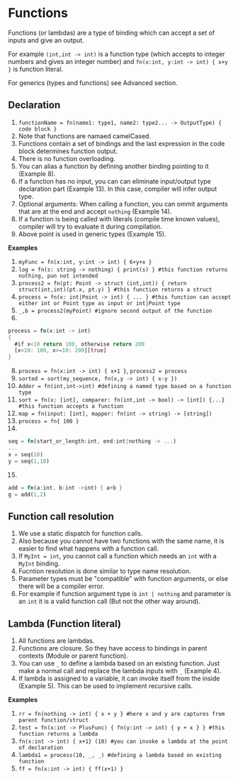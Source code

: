 # Functions

Functions (or lambdas) are a type of binding which can accept a set of inputs and give an output. 

For example `(int,int -> int)` is a function type (which accepts to integer numbers and gives an integer number) and `fn(x:int, y:int -> int) { x+y }` is function literal. 

For generics (types and functions) see Advanced section.

## Declaration

1. `functionName = fn(name1: type1, name2: type2... -> OutputType) { code block }`
2. Note that functions are namaed camelCased.
3. Functions contain a set of bindings and the last expression in the code block determines function output.
4. There is no function overloading.
5. You can alias a function by defining another binding pointing to it (Example 8). 
6. If a function has no input, you can can eliminate input/output type declaration part (Example 13). In this case, compiler will infer output type.
7. Optional arguments: When calling a function, you can ommit arguments that are at the end and accept `nothing` (Example 14).
8. If a function is being called with literals (compile time known values), compiler will try to evaluate it during compilation. 
9. Above point is used in generic types (Example 15).

**Examples**

01. `myFunc = fn(x:int, y:int -> int) { 6+y+x }`
02. `log = fn(s: string -> nothing) { print(s) } #this function returns nothing, pun not intended`
03. `process2 = fn(pt: Point -> struct (int,int)) { return struct(int,int)(pt.x, pt.y) } #this function returns a struct`
05. `process = fn(x: int|Point -> int) { ... } #this function can accept either int or Point type as input or int|Point type`
06. `_,b = process2(myPoint) #ignore second output of the function`
07. 
```rust
process = fn(x:int -> int) 
{ 
  #if x<10 return 100, otherwise return 200
  [x<10: 100, x>=10: 200][true]
}
``` 
08. `process = fn(x:int -> int) { x+1 }`, `process2 = process`
09. `sorted = sort(my_sequence, fn(x,y -> int) { x-y })`
10. `Adder = fn(int,int->int) #defining a named type based on a function type`
11. `sort = fn(x: [int], comparer: fn(int,int -> bool) -> [int]) {...} #this function accepts a function`
12. `map = fn(input: [int], mapper: fn(int -> string) -> [string])`
13. `process = fn{ 100 }`
14.
```rust
seq = fn(start_or_length:int, end:int|nothing -> ...)
...
x = seq(10)
y = seq(1,10)
```
15. 
```rust
add = fn(a:int, b:int ->int) { a+b }
g = add(1,2)
```

## Function call resolution

1. We use a static dispatch for function calls. 
2. Also because you cannot have two functions with the same name, it is easier to find what happens with a function call.
3. If `MyInt = int`, you cannot call a function which needs an `int` with a `MyInt` binding.
4. Fucntion resolution is done similar to type name resolution. 
5. Parameter types must be "compatible" with function arguments, or else there will be a compiler error. 
6. For example if function argument type is `int | nothing` and parameter is an `int` it is a valid function call (But not the other way around).

## Lambda (Function literal)

1. All functions are lambdas.
2. Functions are closure. So they have access to bindings in parent contexts (Module or parent function).
3. You can use `_` to define a lambda based on an existing function. Just make a normal call and replace the lambda inputs with `_` (Example 4).
4. If lambda is assigned to a variable, it can invoke itself from the inside (Example 5). This can be used to implement recursive calls.

**Examples**

1. `rr = fn(nothing -> int) { x + y } #here x and y are captures from parent function/struct`
2. `test = fn(x:int -> PlusFunc) { fn(y:int -> int) { y + x } } #this function returns a lambda`
3. `fn(x:int -> int) { x+1} (10) #you can invoke a lambda at the point of declaration`
4. `lambda1 = process(10, _, _) #defining a lambda based on existing function`
5. `ff = fn(x:int -> int) { ff(x+1) }`
